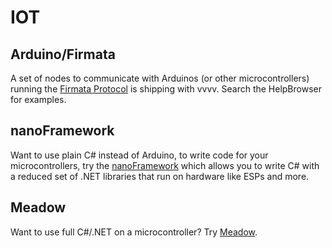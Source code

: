 # IOT

## Arduino/Firmata

A set of nodes to communicate with Arduinos (or other microcontrollers) running the [Firmata Protocol](https://github.com/firmata/protocol) is shipping with vvvv. Search the HelpBrowser for examples.

## nanoFramework

Want to use plain C# instead of Arduino, to write code for your microcontrollers, try the [nanoFramework](https://www.nanoframework.net) which allows you to write C# with a reduced set of .NET libraries that run on hardware like ESPs and more.

## Meadow

Want to use full C#/.NET on a microcontroller? Try [Meadow](https://www.wildernesslabs.co/developers).